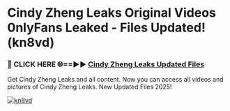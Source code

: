 # Cindy Zheng Leaks Original Videos 0nlyFans Leaked - Files Updated! (kn8vd)

<h3>🔴 CLICK HERE 🌐==►► <a href="https://tinyurl.com/ehrbuxhb" rel="nofollow">Cindy Zheng Leaks Updated Files</a></h3>

Get Cindy Zheng Leaks and all content. Now you can access all videos and pictures of Cindy Zheng Leaks. New Updated Files 2025!

[![kn8vd](https://i.imgur.com/lVYEuWS.gif)](https://tinyurl.com/ehrbuxhb)
